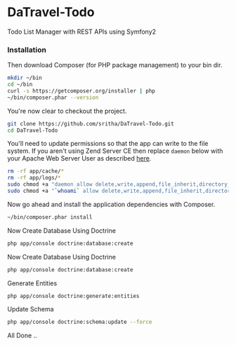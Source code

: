 DaTravel-Todo
=============

Todo List Manager with REST APIs using Symfony2

### Installation

Then download Composer (for PHP package management) to your bin dir.

```bash
mkdir ~/bin
cd ~/bin
curl -s https://getcomposer.org/installer | php
~/bin/composer.phar --version
```

You're now clear to checkout the project.

```bash
git clone https://github.com/sritha/DaTravel-Todo.git
cd DaTravel-Todo
```

You'll need to update permissions so that the app can write to the file system. If you aren't using Zend Server CE then
replace `daemon` below with your Apache Web Server User as described [here](http://symfony.com/doc/current/book/installation.html).

```bash
rm -rf app/cache/*
rm -rf app/logs/*
sudo chmod +a "daemon allow delete,write,append,file_inherit,directory_inherit" app/cache app/logs
sudo chmod +a "`whoami` allow delete,write,append,file_inherit,directory_inherit" app/cache app/logs
```

Now go ahead and install the application dependencies with Composer.

```bash
~/bin/composer.phar install
```

Now Create Database Using Doctrine

```bash
php app/console doctrine:database:create
```

Now Create Database Using Doctrine

```bash
php app/console doctrine:database:create
```

Generate Entities

```bash
php app/console doctrine:generate:entities
```

Update Schema

```bash
php app/console doctrine:schema:update --force
```


All Done .. 






